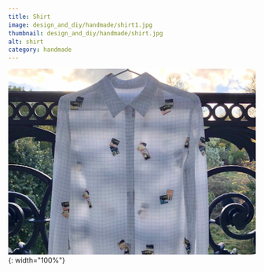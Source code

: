 ```yaml
---
title: Shirt
image: design_and_diy/handmade/shirt1.jpg
thumbnail: design_and_diy/handmade/shirt.jpg
alt: shirt
category: handmade
---
```


![shirt](./assets/img/design_and_diy/handmade/shirt2.jpg){: width="100%"}
